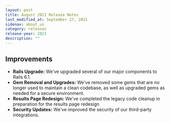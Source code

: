 ```yaml
---
layout: post
title: August 2021 Release Notes
last_modified_at: September 27, 2021
sidenav: about_us
category: releases
release-year: 2021
description: ""
---
```


## Improvements

* **Rails Upgrade:** We've upgraded several of our major components to Rails 6.1.
* **Gem Removal and Upgrades:** We've removed some gems that are no longer used to maintain a clean codebase, as well as upgraded gems as needed for a secure environment.
* **Results Page Redesign:** We've completed the legacy code cleanup in preparation for the results page redesign
* **Security Updates:** We've improved the security of our third-party integrations.


